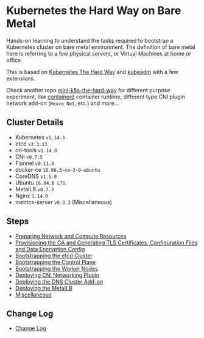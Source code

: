 # Kubernetes the Hard Way on Bare Metal

Hands-on learning to understand the tasks required to bootstrap a Kubernetes cluster on bare metal environment. The definition of bare metal here is referring to a few physical servers, or Virtual Machines at home or office.

This is based on [Kubernetes The Hard Way](https://github.com/kelseyhightower/kubernetes-the-hard-way) and [kubeadm](https://github.com/kubernetes/kubeadm) with a few extensions.

Check another repo [mini-k8s-the-hard-way](https://github.com/oahcran/mini-k8s-the-hard-way) for different purpose experiment, like [containerd](https://containerd.io/) container runtime, different type CNI plugin network add-on (`Weave Net`, etc.) and more...

## Cluster Details

* Kubernetes `v1.14.3`
* etcd `v3.3.13`
* cri-tools `v1.14.0`
* CNI `v0.7.5`
* Flannel `v0.11.0`
* docker-ce `18.06.3~ce~3-0~ubuntu`
* CoreDNS `v1.5.0`
* Ubuntu `16.04.6 LTS`
* MetalLB `v0.7.3`
* Nginx `1.14.0`
* metrics-server `v0.3.3` (Miscellaneous)

## Steps

* [Preparing Network and Compute Resources](docs/01-preparing-resources.md)
* [Provisioning the CA and Generating TLS Certificates, Configuration Files and Data Encryption Config](docs/02-provisioning-certs-config-encryption.md)
* [Bootstrapping the etcd Cluster](docs/03-bootstrapping-etcd.md)
* [Bootstrapping the Control Plane](docs/04-bootstrapping-kubernetes-controllers.md)
* [Bootstrapping the Worker Nodes](docs/05-bootstrapping-kubernetes-workers.md)
* [Deploying CNI Networking Plugin](docs/06-deploying-cni-network-plugin.md)
* [Deploying the DNS Cluster Add-on](docs/07-dns-addon.md)
* [Deploying the MetalLB](docs/08-deploying-the-metallb.md)
* [Miscellaneous](docs/09-miscellaneous.md)

## Change Log

* [Change Log](docs/change-log.md)
